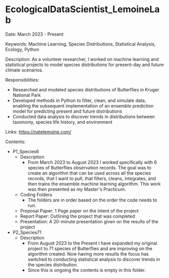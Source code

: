 # EcologicalDataScientist_LemoineLab
Date: March 2023 - Present

Keywords:
Machine Learning, Species Distributions, Statistical Analysis, Ecology, Python

Description:
As a volunteer researcher, I worked on machine learning and statistical projects to model species distributions for present-day and future climate scenarios.

Responsibilities:
- Researched and modeled species distributions of Butterflies in Kruger National Park 
- Developed methods in Python to filter, clean, and simulate data, enabling the subsequent implementation of an ensemble prediction model for predicting present and future distributions
- Conducted data analysis to discover trends in distributions between taxonomy, species life history, and environment


Links: https://natelemoine.com/

Contents:
- P1_Species6
  - Description
    - From March 2023 to August 2023 I worked specifically with 6 species of Butterflies observation records. The goal was to create an algorithm that can be used across all the species records, that I want to pull, that filters, cleans, integrates, and then trains the ensemble machine learning algorithm. This work was then presented as my Master's Practicum.
  - Coding Folders
    - The folders are in order based on the order the code needs to run.
  - Proposal Paper: 1 Page paper on the intent of the project
  - Report Paper: Outlining the project that was completed
  - Presentation: A 20-minute presentation given on the results of the project
- P2_Species71
  - Description
    - From August 2023 to the Present I have expanded my original project to 71 species of Butterflies and are improving on the algorithm created. Now having more results the focus has switched to conducting statistical analysis to discover trends in the species distribution.
    - Since this is ongoing the contents is empty in this folder.
